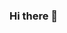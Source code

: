 ### Hi there 👋

<!--
**g-strick/g-strick** is a ✨ _special_ ✨ repository because its `README.md` (this file) appears on your GitHub profile.

Here are some ideas to get you started:

- 🔭 I’m currently working on a website for Classical Latin
- 🌱 I’m currently learning React Native
- 👯 I’m looking to collaborate on my language learning website
- 💬 Ask me about leatherbound books and furniture that smells of rich mahogany
- 📫 How to reach me: https://www.linkedin.com/in/grayson-stricker/
- ⚡ Fun fact: I hike in sandals
-->
